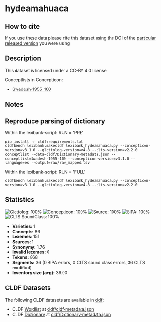 # hydeamahuaca

## How to cite

If you use these data please cite
this dataset using the DOI of the [particular released version](../../releases/) you were using

## Description


This dataset is licensed under a CC-BY 4.0 license


Conceptlists in Concepticon:
- [Swadesh-1955-100](https://concepticon.clld.org/contributions/Swadesh-1955-100)
## Notes

## Reproduce parsing of dictionary

Within the lexibank-script: RUN = 'PRE'

```CLI
pip install -r cldf/requirements.txt
cldfbench lexibank.makecldf lexibank_hydeamahuaca.py --concepticon-version=v3.1.0 --glottolog-version=v4.8 --clts-version=v2.2.0
conceptlist --data=cldf/Dictionary-metadata.json --conceptlist=Swadesh-1955-100 --concepticon-version=v3.1.0 --language=es --output=raw/raw_mapped.tsv
```

Within the lexibank-script: RUN = 'FULL'

```CLI
cldfbench lexibank.makecldf lexibank_hydeamahuaca.py --concepticon-version=v3.1.0 --glottolog-version=v4.8 --clts-version=v2.2.0
```



## Statistics


![Glottolog: 100%](https://img.shields.io/badge/Glottolog-100%25-brightgreen.svg "Glottolog: 100%")
![Concepticon: 100%](https://img.shields.io/badge/Concepticon-100%25-brightgreen.svg "Concepticon: 100%")
![Source: 100%](https://img.shields.io/badge/Source-100%25-brightgreen.svg "Source: 100%")
![BIPA: 100%](https://img.shields.io/badge/BIPA-100%25-brightgreen.svg "BIPA: 100%")
![CLTS SoundClass: 100%](https://img.shields.io/badge/CLTS%20SoundClass-100%25-brightgreen.svg "CLTS SoundClass: 100%")

- **Varieties:** 1
- **Concepts:** 86
- **Lexemes:** 151
- **Sources:** 1
- **Synonymy:** 1.76
- **Invalid lexemes:** 0
- **Tokens:** 868
- **Segments:** 36 (0 BIPA errors, 0 CLTS sound class errors, 36 CLTS modified)
- **Inventory size (avg):** 36.00



## CLDF Datasets

The following CLDF datasets are available in [cldf](cldf):

- CLDF [Wordlist](https://github.com/cldf/cldf/tree/master/modules/Wordlist) at [cldf/cldf-metadata.json](cldf/cldf-metadata.json)
- CLDF [Dictionary](https://github.com/cldf/cldf/tree/master/modules/Dictionary) at [cldf/Dictionary-metadata.json](cldf/Dictionary-metadata.json)